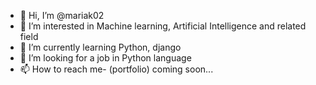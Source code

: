 - 👋 Hi, I’m @mariak02
- 👀 I’m interested in Machine learning, Artificial Intelligence and related field
- 🌱 I’m currently learning Python, django
- 💞️ I’m looking for a job in Python language
- 📫 How to reach me- (portfolio) coming soon...

<!---
mariak02/mariak02 is a ✨ special ✨ repository because its `README.md` (this file) appears on your GitHub profile.
You can click the Preview link to take a look at your changes.
--->
